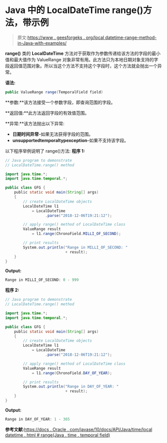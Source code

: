 # Java 中的 LocalDateTime range()方法，带示例

> 原文:[https://www . geesforgeks . org/local datetime-range-method-in-Java-with-examples/](https://www.geeksforgeeks.org/localdatetime-range-method-in-java-with-examples/)

**range()** 类的 **LocalDateTime** 方法对于获取作为参数传递给该方法的字段的最小值和最大值作为 ValueRange 对象非常有用。此方法只为本地日期对象支持的字段返回值范围对象。所以当这个方法不支持这个字段时，这个方法就会抛出一个异常。

**语法:**

```java
public ValueRange range(TemporalField field)

```

**参数:**该方法接受一个参数字段，即查询范围的字段。

**返回值:**此方法返回字段的有效值范围。

**异常:**该方法抛出以下异常:

*   **日期时间异常**–如果无法获得字段的范围。
*   **unsupportedtemporaltypexception**–如果不支持该字段。

以下程序举例说明了 range()方法:
**程序 1:**

```java
// Java program to demonstrate
// LocalDateTime.range() method

import java.time.*;
import java.time.temporal.*;

public class GFG {
    public static void main(String[] args)
    {
        // create LocalDateTime objects
        LocalDateTime l1
            = LocalDateTime
                  .parse("2018-12-06T19:21:12");

        // apply range() method of LocalDateTime class
        ValueRange result
            = l1.range(ChronoField.MILLI_OF_SECOND);

        // print results
        System.out.println("Range in MILLI_OF_SECOND: "
                           + result);
    }
}
```

**Output:**

```java
Range in MILLI_OF_SECOND: 0 - 999

```

**程序 2:**

```java
// Java program to demonstrate
// LocalDateTime.range() method

import java.time.*;
import java.time.temporal.*;

public class GFG {
    public static void main(String[] args)
    {
        // create LocalDateTime objects
        LocalDateTime l1
            = LocalDateTime
                  .parse("2018-12-06T19:21:12");

        // apply range() method of LocalDateTime class
        ValueRange result
            = l1.range(ChronoField.DAY_OF_YEAR);

        // print results
        System.out.println("Range in DAY_OF_YEAR: "
                           + result);
    }
}
```

**Output:**

```java
Range in DAY_OF_YEAR: 1 - 365

```

**参考文献:**[https://docs . Oracle . com/javase/10/docs/API/Java/time/local datetime . html # range(Java . time . temporal field)](https://docs.oracle.com/javase/10/docs/api/java/time/LocalDateTime.html#range(java.time.temporal.TemporalField))
